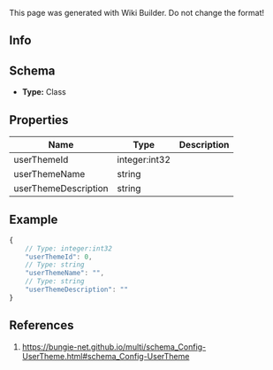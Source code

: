 <span class="wiki-builder">This page was generated with Wiki Builder. Do not change the format!</span>

## Info

## Schema
* **Type:** Class

## Properties
Name | Type | Description
---- | ---- | -----------
userThemeId | integer:int32 | 
userThemeName | string | 
userThemeDescription | string | 

## Example
```javascript
{
    // Type: integer:int32
    "userThemeId": 0,
    // Type: string
    "userThemeName": "",
    // Type: string
    "userThemeDescription": ""
}

```

## References
1. https://bungie-net.github.io/multi/schema_Config-UserTheme.html#schema_Config-UserTheme
